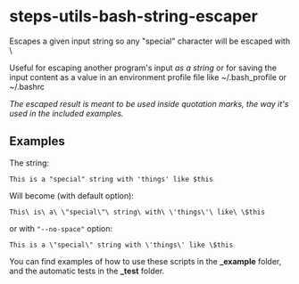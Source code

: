 steps-utils-bash-string-escaper
===============================

Escapes a given input string so any "special" character will be escaped with \

Useful for escaping another program's input _as a string_ or for
saving the input content as a value in an environment profile file
like ~/.bash_profile or ~/.bashrc

*The escaped result is meant to be used inside quotation marks, the way it's used in the included examples.*


## Examples

The string:

    This is a "special" string with 'things' like $this

Will become (with default option):

    This\ is\ a\ \"special\"\ string\ with\ \'things\'\ like\ \$this

or with `"--no-space"` option:

    This is a \"special\" string with \'things\' like \$this

You can find examples of how to use these scripts
in the **_example** folder, and the automatic tests
in the **_test** folder.
